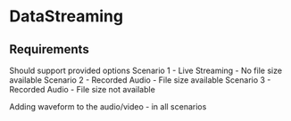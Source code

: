 # DataStreaming

## Requirements

Should support provided options
Scenario 1 - Live Streaming - No file size available
Scenario 2 - Recorded Audio - File size available
Scenario 3 - Recorded Audio - File size not available

Adding waveform to the audio/video - in all scenarios
